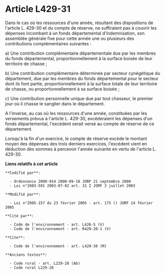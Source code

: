 # Article L429-31

Dans le cas où les ressources d'une année, résultant des dispositions de l'article L. 429-30 et du compte de réserve, ne
suffiraient pas à couvrir les dépenses incombant à un fonds départemental d'indemnisation, son assemblée générale fixe pour
cette année une ou plusieurs des contributions complémentaires suivantes :

a) Une contribution complémentaire départementale due par les membres du fonds départemental, proportionnellement à la
surface boisée de leur territoire de chasse ;

b) Une contribution complémentaire déterminée par secteur cynégétique du département, due par les membres du fonds
départemental pour le secteur dont ils font partie, proportionnellement à la surface totale de leur territoire de chasse, ou
proportionnellement à sa surface boisée ;

c) Une contribution personnelle unique due par tout chasseur, le premier jour où il chasse le sanglier dans le département.

A l'inverse, au cas où les ressources d'une année, constituées par les versements prévus à l'article L. 429-30, excéderaient
les dépenses d'un fonds départemental, l'excédent serait versé au compte de réserve de ce département.

Lorsqu'à la fin d'un exercice, le compte de réserve excède le montant moyen des dépenses des trois derniers exercices,
l'excédent vient en déduction des sommes à percevoir l'année suivante en vertu de l'article L. 429-30.

**Liens relatifs à cet article**

	**Codifié par**:

	  - Ordonnance 2000-914 2000-09-18 JORF 21 septembre 2000
	  - Loi n°2003-591 2003-07-02 art. 31 I JORF 3 juillet 2003

	**Modifié par**:

	  - Loi n°2005-157 du 23 février 2005 - art. 175 () JORF 24 février 2005

	**Cité par**:

	  - Code de l'environnement - art. L426-5 (V)
	  - Code de l'environnement - art. R429-20-1 (V)

	**Cite**:

	  - Code de l'environnement - art. L429-30 (M)

	**Anciens textes**:

	  - Code rural - art. L229-28 (Ab)
	  - Code rural L229-28
